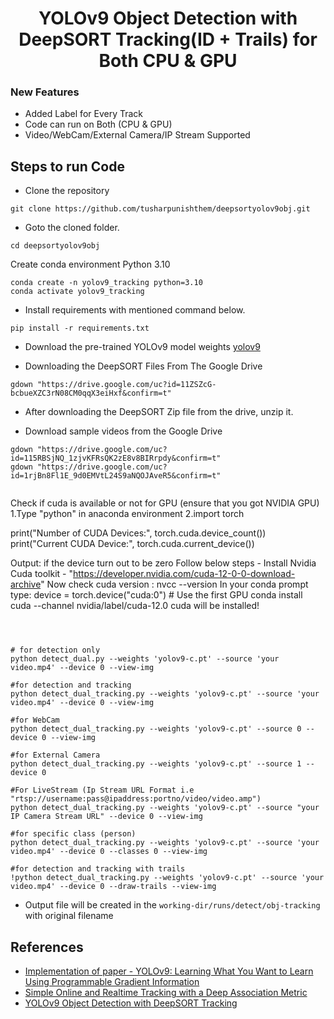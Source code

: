 <H1 align="center">
YOLOv9 Object Detection with DeepSORT Tracking(ID + Trails) for Both CPU & GPU </H1>

### New Features
- Added Label for Every Track
- Code can run on Both (CPU & GPU)
- Video/WebCam/External Camera/IP Stream Supported


## Steps to run Code

- Clone the repository
```
git clone https://github.com/tusharpunishthem/deepsortyolov9obj.git
```
- Goto the cloned folder.
```
cd deepsortyolov9obj
```
Create conda environment Python 3.10
```
conda create -n yolov9_tracking python=3.10
conda activate yolov9_tracking
```
- Install requirements with mentioned command below.
```
pip install -r requirements.txt
```
- Download the pre-trained YOLOv9 model weights
[yolov9](https://github.com/WongKinYiu/yolov9/releases/download/v0.1/yolov9-c.pt)

- Downloading the DeepSORT Files From The Google Drive 
```
gdown "https://drive.google.com/uc?id=11ZSZcG-bcbueXZC3rN08CM0qqX3eiHxf&confirm=t"
```
- After downloading the DeepSORT Zip file from the drive, unzip it. 

- Download sample videos from the Google Drive
```
gdown "https://drive.google.com/uc?id=115RBSjNQ_1zjvKFRsQK2zE8v8BIRrpdy&confirm=t"
gdown "https://drive.google.com/uc?id=1rjBn8Fl1E_9d0EMVtL24S9aNQOJAveR5&confirm=t"
```
```
```
Check if cuda is available or not for GPU (ensure that you got NVIDIA GPU)
1.Type "python" in anaconda environment
2.import torch

print("Number of CUDA Devices:", torch.cuda.device_count())
print("Current CUDA Device:", torch.cuda.current_device())

Output: if the device turn out to be zero Follow below steps -
Install Nvidia Cuda toolkit - "https://developer.nvidia.com/cuda-12-0-0-download-archive"
Now check cuda version : nvcc --version
In your conda prompt type: device = torch.device("cuda:0")  # Use the first GPU
conda install cuda --channel nvidia/label/cuda-12.0
cuda will be installed!
```



# for detection only
python detect_dual.py --weights 'yolov9-c.pt' --source 'your video.mp4' --device 0 --view-img

#for detection and tracking
python detect_dual_tracking.py --weights 'yolov9-c.pt' --source 'your video.mp4' --device 0 --view-img

#for WebCam
python detect_dual_tracking.py --weights 'yolov9-c.pt' --source 0 --device 0 --view-img

#for External Camera
python detect_dual_tracking.py --weights 'yolov9-c.pt' --source 1 --device 0

#For LiveStream (Ip Stream URL Format i.e "rtsp://username:pass@ipaddress:portno/video/video.amp")
python detect_dual_tracking.py --weights 'yolov9-c.pt' --source "your IP Camera Stream URL" --device 0 --view-img

#for specific class (person)
python detect_dual_tracking.py --weights 'yolov9-c.pt' --source 'your video.mp4' --device 0 --classes 0 --view-img

#for detection and tracking with trails 
!python detect_dual_tracking.py --weights 'yolov9-c.pt' --source 'your video.mp4' --device 0 --draw-trails --view-img
```

- Output file will be created in the ```working-dir/runs/detect/obj-tracking``` with original filename








## References
- [Implementation of paper - YOLOv9: Learning What You Want to Learn Using Programmable Gradient Information](https://github.com/WongKinYiu/yolov9/blob/main/README.md)
- [Simple Online and Realtime Tracking with a Deep Association Metric](https://arxiv.org/abs/1703.07402)
- [YOLOv9 Object Detection with DeepSORT Tracking](https://github.com/MuhammadMoinFaisal/YOLOv9-DeepSORT-Object-Tracking.git)
